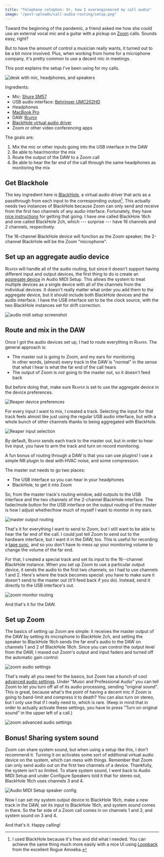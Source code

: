```yaml
---
title: "Telephone colophon: Or, how I overengineered my call audio"
image: "/post-uploads/call-audio-routing/setup.png"
---
```


<style>
#{{ page.title | slugify }} .reaper {
    font-variant: small-caps;
}

</style>

Toward the beginning of the pandemic, a friend asked me how she could use an external vocal mic and a guitar with a pickup on [Zoom](https://zoom.us/) calls.
Sounds easy, right?

But to have the amount of control a musician really wants, it turned out to be a bit more involved.
Plus, when working from home for a microphone company, it's pretty common to use a decent mic in meetings.

This post explains the setup I've been using for my calls.

![desk with mic, headphones, and speakers]({{site.baseurl}}/post-uploads/call-audio-routing/setup.jpg)

Ingredients:

- Mic: [Shure SM57](https://www.shure.com/en-US/products/microphones/sm57)
- USB audio interface: [Behringer UMC202HD](https://www.behringer.com/product.html?modelCode=P0BJZ)
- Headphones
- [MacBook Pro](https://support.apple.com/kb/SP715?locale=en_US)
- DAW: [<span class="reaper">Reaper</span>](https://www.reaper.fm/)
- [BlackHole virtual audio driver](https://github.com/ExistentialAudio/BlackHole)
- Zoom or other video conferencing apps

The goals are:

1. Mix the mic or other inputs going into the USB interface in the DAW
2. Be able to hear/monitor the mix
3. Route the output of the DAW to a Zoom call
4. Be able to hear the far end of the call through the same headphones as monitoring the mix

## Get Blackhole

The key ingredient here is [BlackHole](https://github.com/ExistentialAudio/BlackHole), a virtual audio driver that acts as a passthrough from each input to the corresponding output[^loopback].
This actually needs two instances of BlackHole because Zoom can only send and receive from the first two channels of any audio interface.
Fortunately, they have [nice instructions](https://github.com/ExistentialAudio/BlackHole/wiki/Running-Multiple-BlackHole-Drivers) for getting that going.
I have one called BlackHole 16ch and one called BlackHole 2ch, which --- surprise --- have 16 channels and 2 channels, respectively.

The 16-channel BlackHole device will function as the Zoom speaker; the 2-channel BlackHole will be the Zoom "microphone".

## Set up an aggregate audio device

<span class="reaper">Reaper</span> will handle all of the audio routing, but since it doesn't support having different input and output devices, the first thing to do is create an [aggregate device](https://github.com/ExistentialAudio/BlackHole/wiki/Aggregate-Device) in Audio MIDI Setup.
This allows the system to treat multiple devices as a single device with all of the channels from the individual devices.
It doesn't really matter what order you add them to the aggregate device, but it should include both BlackHole devices and the audio interface.
I have the USB interface set to be the clock source, with the two BlackHole instances set for drift correction.

![audio midi setup screenshot]({{site.baseurl}}/post-uploads/call-audio-routing/audio-midi-aggregate-device.png)

## Route and mix in the DAW

Once I got the audio devices set up, I had to route everything in <span class="reaper">Reaper</span>.
The general approach is:

- The master out is going to Zoom, and my ears for monitoring  
    In other words, (almost) every track in the DAW is "normal" in the sense that what I hear is what the far end of the call hears
- The output of Zoom is *not* going to the master out, so it doesn't feed back

But before doing that, make sure <span class="reaper">Reaper</span> is set to use the aggregate device in the device preferences.

![Reaper device preferences]({{site.baseurl}}/post-uploads/call-audio-routing/reaper-device-prefs.png)

For every input I want to mix, I created a track.
Selecting the input for that track feels almost like just using the regular USB audio interface, but with a whole bunch of other channels thanks to being aggregated with BlackHole.

![Reaper input selection]({{site.baseurl}}/post-uploads/call-audio-routing/reaper-input-selection.png)

By default, <span class="reaper">Reaper</span> sends each track to the master out, but in order to hear live input, you have to arm the track and turn on record monitoring.

A fun bonus of routing through a DAW is that you can use plugins!
I use a simple NR plugin to deal with HVAC noise, and some compression.

The master out needs to go two places:

- The USB interface so you can hear in your headphones
- BlackHole, to get it into Zoom

So, from the master track's routing window, add outputs to the USB interface and the two channels of the 2-channel BlackHole interface.
The fader/mute button for the USB interface on the output routing of the master is how I adjust whether/how much of myself I want to monitor in my ears.

![master output routing]({{site.baseurl}}/post-uploads/call-audio-routing/master-routing.png)

That's it for everything I want to send to Zoom, but I still want to be able to hear the far end of the call.
I could just tell Zoom to send out to the hardware interface, but I want it in the DAW, too.
This is useful for recording a [tape sync](https://en.wikipedia.org/wiki/Phone-sync), and so you don't have to mess up your monitoring volume to change the volume of the far end.

For that, I created a special track and set its input to the 16--channel BlackHole instance.
When you set up Zoom to use a particular output device, it sends the audio to the first two channels, so I had to use channels 1 and 2.
Here's where the track becomes special: you have to make sure it doesn't send to the master out (it'll feed back if you do).
Instead, send it directly to the USB interface's out.

![zoom monitor routing]({{site.baseurl}}/post-uploads/call-audio-routing/zoom-monitor-routing-callout.png)

And that's it for the DAW.

## Set up Zoom

The basics of setting up Zoom are simple: it receives the master output of the DAW by setting its microphone to BlackHole 2ch, and setting the speaker to BlackHole 16ch sends the far end's audio to the DAW on channels 1 and 2 of BlackHole 16ch.
Since you can control the output level from the DAW, I maxed out Zoom's output and input faders and turned off the automatic gain control.

![zoom audio settings]({{site.baseurl}}/post-uploads/call-audio-routing/zoom-prefs-1.png)

That's really all you need for the basics, but Zoom has a bunch of cool [advanced audio settings](https://support.zoom.us/hc/en-us/articles/115003279466).
Under "Music and Professional Audio" you can tell Zoom to let you turn off all of its audio processing, sending "original sound".
This is great, because what's the point of having a decent mic if Zoom is going to band-limit and compress it to death?
You can also turn on stereo, but I only use that if I really need to, which is rare.
(Keep in mind that in order to actually activate these settings, you have to press "Turn on original sound" in the upper left of a call.)

![zoom advanced audio settings]({{site.baseurl}}/post-uploads/call-audio-routing/zoom-prefs-2.png)

## Bonus! Sharing system sound

Zoom can share system sound, but when using a setup like this, I don't recommend it.
Turning it on activates some sort of additional virtual audio device on the system, which can mess with things.
Remember that Zoom can only send audio out on the first two channels of a device.
Thankfully, the system isn't so limited.
To share system sound, I went back to Audio MIDI Setup and under Configure Speakers told it that for stereo out, BlackHole 16ch uses channels 3 and 4.

![Audio MIDI Setup speaker config]({{site.baseurl}}/post-uploads/call-audio-routing/audio-midi-blackhole-speakers.png)

Now I can set my system output device to BlackHole 16ch, make a new track in the DAW, set its input to BlackHole 16ch, and system sound comes in there.
So the far side of a Zoom call comes in on channels 1 and 2, and system sound on 3 and 4.

And that's it.
Happy calling!

[^loopback]: I used BlackHole because it's free and did what I needed. You can achieve the same thing much more easily with a nice UI using [Loopback](https://rogueamoeba.com/loopback/) from the excellent Rogue Amoeba.
